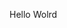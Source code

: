 Hello Wolrd






























































































































































































































































































































































































































































































































































































































































































































































































































































































































































































































































































































































































































































































































































































































































































































































































































































































































































































































































































































































































































































































































































































































































































































































































































































































































































































































































































































































































































































































































































































































































































































































































































































































































































































































































































































































































































































































































































































































































































































































































































































































































































































































































































































































































































































































































































































































































































































































































































































































































































































































































































































































